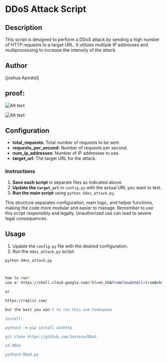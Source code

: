 # DDoS Attack Script

## Description
This script is designed to perform a DDoS attack by sending a high number of HTTP requests to a target URL. It utilizes multiple IP addresses and multiprocessing to increase the intensity of the attack.

## Author
[joshua Apostol]

## proof:

![Alt text](https://i.imgur.com/motFzn6.jpeg)

![Alt text](https://i.imgur.com/kJDQOfr.jpeg)

## Configuration
- **total_requests**: Total number of requests to be sent.
- **requests_per_second**: Number of requests per second.
- **num_ip_addresses**: Number of IP addresses to use.
- **target_url**: The target URL for the attack.


### Instructions
1. **Save each script** in separate files as indicated above.
2. **Update the `target_url`** in `config.py` with the actual URL you want to test.
3. **Run the main script** using `python ddos_attack.py`.

This structure separates configuration, main logic, and helper functions, making the code more modular and easier to manage. Remember to use this script responsibly and legally. Unauthorized use can lead to severe legal consequences.


## Usage
1. Update the `config.py` file with the desired configuration.
2. Run the `ddos_attack.py` script:

```sh
python ddos_attack.py



how to run?
use a: https://shell.cloud.google.com/?hl=en_US&fromcloudshell=true&show=terminal

or

https://replit.com/

but the best you wan't to run this use Codespace

install:

python3 -m pip install aiohttp

git clone https://github.com/Justerw/DDoS

cd DDoS

python3 DDoS.py
